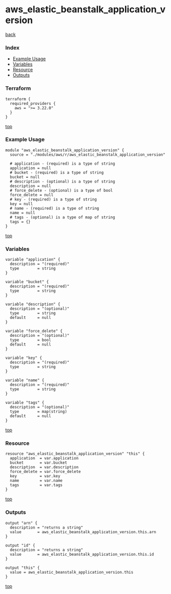 # aws_elastic_beanstalk_application_version
[back](../aws.md)
### Index
- [Example Usage](#example-usage)
- [Variables](#variables)
- [Resource](#resource)
- [Outputs](#outputs)
### Terraform
```hcl
terraform {
  required_providers {
    aws = ">= 3.22.0"
  }
}
```
[top](#index)
### Example Usage
```hcl
module "aws_elastic_beanstalk_application_version" {
  source = "./modules/aws/r/aws_elastic_beanstalk_application_version"

  # application - (required) is a type of string
  application = null
  # bucket - (required) is a type of string
  bucket = null
  # description - (optional) is a type of string
  description = null
  # force_delete - (optional) is a type of bool
  force_delete = null
  # key - (required) is a type of string
  key = null
  # name - (required) is a type of string
  name = null
  # tags - (optional) is a type of map of string
  tags = {}
}
```
[top](#index)
### Variables
```hcl
variable "application" {
  description = "(required)"
  type        = string
}

variable "bucket" {
  description = "(required)"
  type        = string
}

variable "description" {
  description = "(optional)"
  type        = string
  default     = null
}

variable "force_delete" {
  description = "(optional)"
  type        = bool
  default     = null
}

variable "key" {
  description = "(required)"
  type        = string
}

variable "name" {
  description = "(required)"
  type        = string
}

variable "tags" {
  description = "(optional)"
  type        = map(string)
  default     = null
}
```
[top](#index)

### Resource
```hcl
resource "aws_elastic_beanstalk_application_version" "this" {
  application  = var.application
  bucket       = var.bucket
  description  = var.description
  force_delete = var.force_delete
  key          = var.key
  name         = var.name
  tags         = var.tags
}
```
[top](#index)
### Outputs
```hcl
output "arn" {
  description = "returns a string"
  value       = aws_elastic_beanstalk_application_version.this.arn
}

output "id" {
  description = "returns a string"
  value       = aws_elastic_beanstalk_application_version.this.id
}

output "this" {
  value = aws_elastic_beanstalk_application_version.this
}
```
[top](#index)

